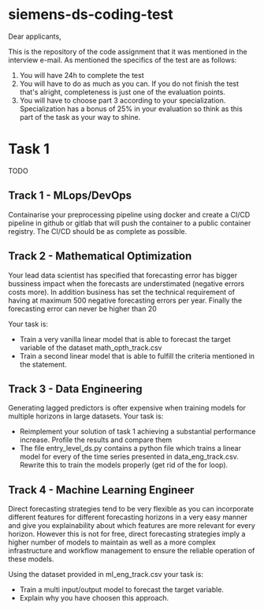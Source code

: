 # siemens-ds-coding-test

Dear applicants,

This is the repository of the code assignment that it was mentioned in the interview e-mail. As mentioned the specifics of the test are as follows:

1. You will have 24h to complete the test
2. You will have to do as much as you can. If you do not finish the test that's alright, completeness is just one of the evaluation points.
3. You will have to choose part 3 according to your specialization. Specialization has a bonus of 25% in your evaluation so think as this part of the task as your way to shine.

# Task 1

TODO



## Track 1 - MLops/DevOps

Containarise your preprocessing pipeline using docker and create a CI/CD pipeline in github or gitlab that will push the container to a public container registry. The CI/CD should be as complete as possible.

## Track 2 - Mathematical Optimization

Your lead data scientist has specified that forecasting error has bigger bussiness impact when the forecasts are understimated (negative errors costs more). In addition business has set the technical requirement of having at maximum 500 negative forecasting errors per year. Finally the forecasting error can never be higher than 20 

Your task is:

- Train a very vanilla linear model that is able to forecast the target variable of the dataset math_opth_track.csv
- Train a second linear model that is able to fulfill the criteria mentioned in the statement.

## Track 3 - Data Engineering

Generating lagged predictors is ofter expensive when training models for multiple horizons in large datasets. Your task is:

- Reimplement your solution of task 1 achieving a substantial performance increase. Profile the results and compare them
- The file entry_level_ds.py contains a python file which trains a linear model for every of the time series presented in data_eng_track.csv. Rewrite this to train the models properly (get rid of the for loop).

## Track 4 - Machine Learning Engineer

Direct forecasting strategies tend to be very flexible as you can incorporate different features for different forecasting horizons in a very easy manner and give you explainability about which features are more relevant for every horizon. However this is not for free, direct forecasting strategies imply a higher number of models to maintain as well as a more complex infrastructure and workflow management to ensure the reliable operation of these models.

Using the dataset provided in ml_eng_track.csv your task is:

- Train a multi input/output model to forecast the target variable.
- Explain why you have choosen this approach.
